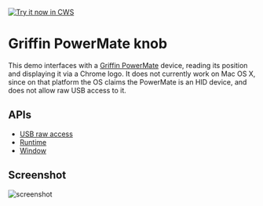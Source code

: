 <a target="_blank" href="https://chrome.google.com/webstore/detail/npiachjbcianljljdlckbnkilpnddnfn">![Try it now in CWS](https://raw.github.com/GoogleChrome/chrome-app-samples/master/tryitnowbutton.png "Click here to install this sample from the Chrome Web Store")</a>


# Griffin PowerMate knob

This demo interfaces with a [Griffin PowerMate](http://en.wikipedia.org/wiki/Griffin_PowerMate) device, reading its position and displaying it via a Chrome logo. It does not currently work on Mac OS X, since on that platform the OS claims the PowerMate is an HID device, and does not allow raw USB access to it.

## APIs

* [USB raw access](http://developer.chrome.com/apps/app_hardware.html#usb)
* [Runtime](http://developer.chrome.com/apps/app.runtime.html)
* [Window](http://developer.chrome.com/apps/app.window.html)
     
## Screenshot
![screenshot](https://raw.github.com/GoogleChrome/chrome-app-samples/master/usb/knob/assets/screenshot_1280_800.png)

